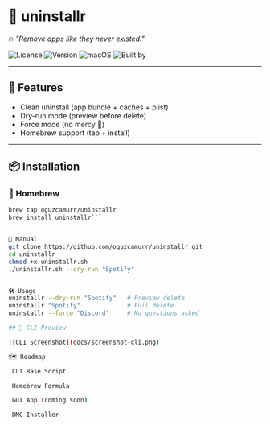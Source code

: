 # 🧹 uninstallr

🔥 *"Remove apps like they never existed."*

![License](https://img.shields.io/badge/License-MIT-green.svg)
![Version](https://img.shields.io/badge/version-v0.1.0-blue.svg)
![macOS](https://img.shields.io/badge/macOS-15.6.1%2B-lightgrey.svg)
![Built by](https://img.shields.io/badge/Built%20by-Oğuz%20Çamur-red)

---

## 🚀 Features
- Clean uninstall (app bundle + caches + plist)
- Dry-run mode (preview before delete)
- Force mode (no mercy 🔨)
- Homebrew support (tap + install)

---

## 📦 Installation

### 🔹 Homebrew
```bash
brew tap oguzcamurr/uninstallr
brew install uninstallr```


🔹 Manual
git clone https://github.com/oguzcamurr/uninstallr.git
cd uninstallr
chmod +x uninstallr.sh
./uninstallr.sh --dry-run "Spotify"


🛠 Usage
uninstallr --dry-run "Spotify"   # Preview delete
uninstallr "Spotify"             # Full delete
uninstallr --force "Discord"     # No questions asked

## 📸 CLI Preview

![CLI Screenshot](docs/screenshot-cli.png)

🗺 Roadmap

 CLI Base Script

 Homebrew Formula

 GUI App (coming soon)

 DMG Installer
